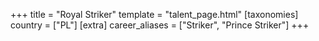 +++
title = "Royal Striker"
template = "talent_page.html"
[taxonomies]
country = ["PL"]
[extra]
career_aliases = ["Striker", "Prince Striker"]
+++
